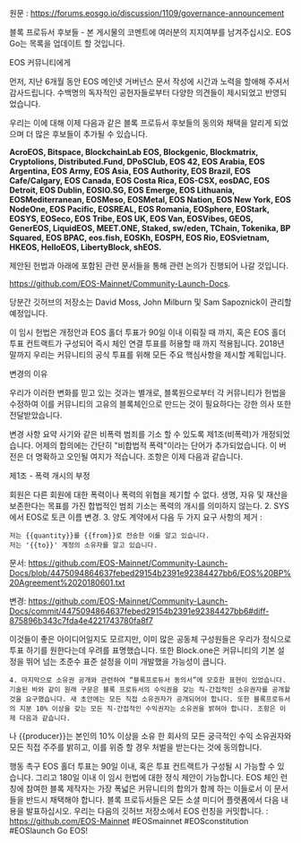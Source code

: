 원문 : https://forums.eosgo.io/discussion/1109/governance-announcement


블록 프로듀서 후보들 - 본 게시물의 코멘트에 여러분의 지지여부를 남겨주십시오. EOS Go는 목록을 업데이트 할 것입니다.

EOS 커뮤니티에게
 
먼저, 지난 6개월 동안 EOS 메인넷 거버넌스 문서 작성에 시간과 노력을 할애해 주셔서 감사드립니다. 수백명의 독자적인 공헌자들로부터 다양한 의견들이 제시되었고 반영되었습니다.
 
우리는 이에 대해 이제 다음과 같은 블록 프로듀서 후보들의 동의와 채택을 알리게 되었으며 더 많은 후보들이 추가될 수 있습니다.
 
**AcroEOS, Bitspace, BlockchainLab EOS, Blockgenic, Blockmatrix, Cryptolions, Distributed.Fund, DPoSClub, EOS 42, EOS Arabia, EOS Argentina, EOS Army, EOS Asia, EOS Authority, EOS Brazil, EOS Cafe/Calgary, EOS Canada, EOS Costa Rica, EOS-CSX, eosDAC, EOS Detroit, EOS Dublin, EOSIO.SG, EOS Emerge, EOS Lithuania, EOSMediterranean, EOSMeso, EOSMetal, EOS Nation, EOS New York, EOS NodeOne, EOS Pacific, EOSREAL, EOS Romania, EOSphere, EOStark, EOSYS, EOSeco, EOS Tribe, EOS UK, EOS Van, EOSVibes, GEOS, GenerEOS, LiquidEOS, MEET.ONE, Staked, sw/eden, TChain, Tokenika, BP Squared, EOS BPAC, eos.fish, EOSKh, EOSPH, EOS Rio, EOSvietnam, HKEOS, HelloEOS, LibertyBlock, shEOS.**
 
제안된 헌법과 아래에 포함된 관련 문서들을 통해 관련 논의가 진행되어 나갈 것입니다. 
 
https://github.com/EOS-Mainnet/Community-Launch-Docs.
 
당분간 깃허브의 저장소는 David Moss, John Milburn 및 Sam Sapoznick이 관리할 예정입니다.
 
이 임시 헌법은 개정안과 EOS 홀더 투표가 90일 이내 이뤄질 때 까지, 혹은 EOS 홀더 투표 컨트랙트가 구성되어 즉시 체인 연결 투표를 허용할 때 까지 적용됩니다. 2018년 말까지 우리는 커뮤니티의 공식 투표를 위해 모든 주요 핵심사항을 제시할 계획입니다.
 
변경의 이유
 
우리가 이러한 변화를 믿고 있는 것과는 별개로, 블록원으로부터 각 커뮤니티가 헌법을 수정하여 이를 커뮤니티의 고유의 블록체인으로 만드는 것이 필요하다는 강한 의사 또한 전달받았습니다.
 
변경 사항 요약 
사기와 같은 비폭력 범죄를 기소 할 수 있도록 제1조(비폭력)가 개정되었습니다. 어제의 합의에는 간단히 "비합법적 폭력"이라는 단어가 추가되었습니다. 이 버전은 더 명확하고 오인될 여지가 적습니다. 
조항은 이제 다음과 같습니다.
 
제1조 -  폭력 개시의 부정
 
회원은 다른 회원에 대한 폭력이나 폭력의 위협을 제기할 수 없다. 생명, 자유 및 재산을 보존한다는 목표를 가진 합법적인 범죄 기소는 폭력의 개시를 의미하지 않는다.
2. SYS에서 EOS로 토큰 이름 변경.
3. 양도 계약에서 다음 두 가지 요구 사항의 제거 :
		
	저는 {{quantity}}를 {{from}}로 전송한 이를 알고 있습니다.
	저는 '{{to}}' 계정의 소유자를 알고 있습니다.
 
문서:
https://github.com/EOS-Mainnet/Community-Launch-Docs/blob/4475094864637febed29154b2391e92384427bb6/EOS%20BP%20Agreement%2020180601.txt

 
변경:
https://github.com/EOS-Mainnet/Community-Launch-Docs/commit/4475094864637febed29154b2391e92384427bb6#diff-875896b343c7fda4e4221743780fa8f7
 
이것들이 좋은 아이디어일지도 모르지만, 이미 많은 공동체 구성원들은 우리가 정식으로 투표 하기를 원한다는데 우려를 표명했습니다. 또한 Block.one은 커뮤니티의 기본 설정을 뛰어 넘는 초준수 표준 설정을 이미 개발했을 가능성이 큽니다.

	4. 마지막으로 소유권 공개와 관련하여 “블록프로듀서 동의서”에 모호한 표현이 있었습니다. 기술된 바와 같이 원래 구문은 블록 프로듀서의 수익권을 갖는 직-간접적인 소유권자를 공개할 것을 요구했습니다. 새 초안에는 모든 직접 소유권자가 공개되어야 합니다. 또한 블록프로듀서의 지분 10% 이상을 갖는 모든 직-간접적인 수익권자는 소유권을 밝혀야 합니다. 조항은 이제 다음과 같습니다.
 
나  {{producer}}는 본인의 10% 이상을 소유 한 회사의 모든 궁극적인 수익 소유권자와 모든 직접 주주를 밝히고, 이를 위증 할 경우 처벌을 받는다는 것에 동의합니다.
 
행동 촉구
EOS 홀더 투표는 90일 이내, 혹은 투표 컨트랙트가 구성될 시 가능할 수 있습니다. 그리고 180일 이내 이 임시 헌법에 대한 정식 제안이 가능합니다.
EOS 체인 런칭에 참여한 블록 제작자는 가장 폭넓은 커뮤니티의 합의가 함께 하는 이들로서 이 문서들을 반드시 채택해야 합니다. 
블록 프로듀서들은 모든 소셜 미디어 플랫폼에서 다음 내용을 발표하십시오.
우리는 다음의 깃허브 저장소에서 EOS 런칭을 커밋합니다. : https://github.com/EOS-Mainnet
#EOSmainnet
#EOSconstitution
#EOSlaunch
Go EOS!

